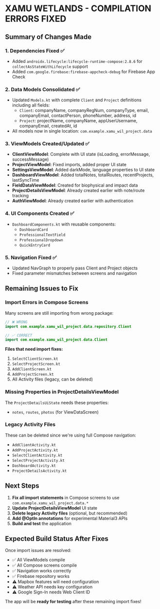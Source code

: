 # XAMU WETLANDS - COMPILATION ERRORS FIXED

## Summary of Changes Made

### 1. **Dependencies Fixed** ✅
- Added `androidx.lifecycle:lifecycle-runtime-compose:2.8.6` for `collectAsStateWithLifecycle` support
- Added `com.google.firebase:firebase-appcheck-debug` for Firebase App Check

### 2. **Data Models Consolidated** ✅
- Updated `Models.kt` with complete `Client` and `Project` definitions including all fields:
  - `Client`: companyName, companyRegNum, companyType, email, companyEmail, contactPerson, phoneNumber, address, id
  - `Project`: projectName, companyName, appUserUsername, companyEmail, createdAt, id
- All models now in single location: `com.example.xamu_wil_project.data`

### 3. **ViewModels Created/Updated** ✅
- **ClientViewModel**: Complete with UI state (isLoading, errorMessage, successMessage)
- **ProjectViewModel**: Fixed imports, added proper UI state
- **SettingsViewModel**: Added darkMode, language properties to UI state
- **DashboardViewModel**: Added totalNotes, totalRoutes, recentProjects, lastSyncTime
- **FieldDataViewModel**: Created for biophysical and impact data
- **ProjectDetailsViewModel**: Already created earlier with note/route tracking
- **AuthViewModel**: Already created earlier with authentication

### 4. **UI Components Created** ✅
- `DashboardComponents.kt` with reusable components:
  - `DashboardCard`
  - `ProfessionalTextField`
  - `ProfessionalDropdown`
  - `QuickEntryCard`

### 5. **Navigation Fixed** ✅
- Updated NavGraph to properly pass Client and Project objects
- Fixed parameter mismatches between screens and navigation

## Remaining Issues to Fix

### Import Errors in Compose Screens
Many screens are still importing from wrong package:
```kotlin
// ❌ WRONG
import com.example.xamu_wil_project.data.repository.Client

// ✅ CORRECT
import com.example.xamu_wil_project.data.Client
```

**Files that need import fixes:**
1. `SelectClientScreen.kt`
2. `SelectProjectScreen.kt`
3. `AddClientScreen.kt`
4. `AddProjectScreen.kt`
5. All Activity files (legacy, can be deleted)

### Missing Properties in ProjectDetailsViewModel
The `ProjectDetailsUiState` needs these properties:
- `notes`, `routes`, `photos` (for ViewDataScreen)

### Legacy Activity Files
These can be deleted since we're using full Compose navigation:
- `AddClientActivity.kt`
- `AddProjectActivity.kt`
- `SelectClientActivity.kt`
- `SelectProjectActivity.kt`
- `DashboardActivity.kt`
- `ProjectDetailsActivity.kt`

## Next Steps

1. **Fix all import statements** in Compose screens to use `com.example.xamu_wil_project.data.*`
2. **Update ProjectDetailsViewModel** UI state
3. **Delete legacy Activity files** (optional, but recommended)
4. **Add @OptIn annotations** for experimental Material3 APIs
5. **Build and test** the application

## Expected Build Status After Fixes

Once import issues are resolved:
- ✅ All ViewModels compile
- ✅ All Compose screens compile
- ✅ Navigation works correctly
- ✅ Firebase repository works
- ⚠️ Mapbox features will need configuration
- ⚠️ Weather API needs key configuration
- ⚠️ Google Sign-In needs Web Client ID

The app will be **ready for testing** after these remaining import fixes!

